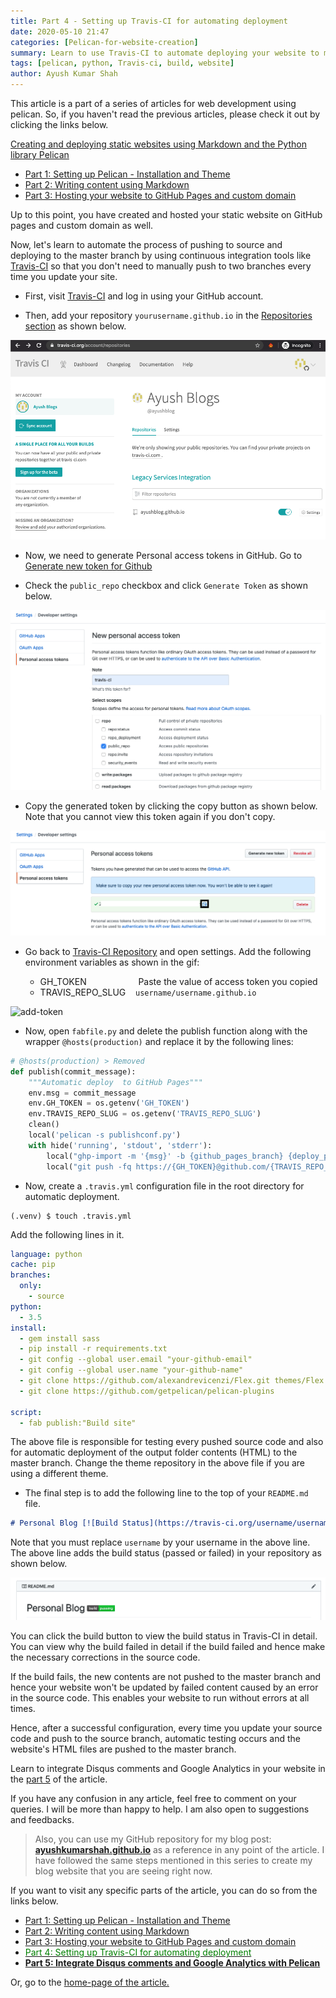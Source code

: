 ```yaml
---
title: Part 4 - Setting up Travis-CI for automating deployment
date: 2020-05-10 21:47
categories: [Pelican-for-website-creation]
summary: Learn to use Travis-CI to automate deploying your website to master branch
tags: [pelican, python, Travis-ci, build, website]
author: Ayush Kumar Shah
---
```


This article is a part of a series of articles for web development using pelican. So, if you haven't read the previous
articles, please check it out by clicking the links below.

[Creating and deploying static websites using Markdown and the Python library Pelican](https://shahayush.com/2020/03/web-pelican-intro)

- [Part 1: Setting up Pelican - Installation and Theme](https://shahayush.com/2020/03/web-pelican-pt1-setup)
- [Part 2: Writing content using Markdown](https://shahayush.com/2020/03/web-pelican-pt2-markdown)
- [Part 3: Hosting your website to GitHub Pages and custom domain](https://shahayush.com/2020/03/web-pelican-pt3-hosting)

Up to this point, you have created and hosted your static website on GitHub pages and custom domain as well.

Now, let's learn to automate the process of pushing to source and deploying to the master branch by using continuous integration
tools like [Travis-CI](https://travis-ci.org/) so that you don't need to manually push to two branches every time you
update your site.

- First, visit [Travis-CI](https://travis-ci.org/) and log in using your GitHub account.

- Then, add your repository `yourusername.github.io` in the [Repositories section](https://travis-ci.org/account/repositories) as shown below.

![travis-repo](/assets/img/sample/travis-repo.png)

- Now, we need to generate Personal access tokens in GitHub. Go to [Generate new token for Github](https://github.com/settings/tokens/new)

- Check the `public_repo` checkbox and click `Generate Token` as shown below.

![public_repo](/assets/img/sample/public-repo.png)

- Copy the generated token by clicking the copy button as shown below. Note that you cannot view this token again if you don't copy.

![access-token](/assets/img/sample/access-token.png)

- Go back to [Travis-CI Repository](https://travis-ci.org/account/repositories) and open settings. Add the following environment variables as shown in the gif:

    - GH_TOKEN &nbsp;&nbsp;&nbsp;&nbsp;&nbsp;&nbsp;&nbsp;&nbsp;&nbsp;&nbsp;&nbsp;&nbsp;&nbsp;&nbsp;&nbsp;&nbsp;&nbsp;&nbsp;&nbsp; Paste the value of access token you copied
    - TRAVIS_REPO_SLUG &nbsp;&nbsp; `username/username.github.io`

![add-token](/assets/img/sample/add-token.gif)

- Now, open `fabfile.py` and delete the publish function along with the wrapper `@hosts(production)` and replace it by the following lines:

```python
# @hosts(production) > Removed
def publish(commit_message):
    """Automatic deploy  to GitHub Pages"""
    env.msg = commit_message
    env.GH_TOKEN = os.getenv('GH_TOKEN')
    env.TRAVIS_REPO_SLUG = os.getenv('TRAVIS_REPO_SLUG')
    clean()
    local('pelican -s publishconf.py')
    with hide('running', 'stdout', 'stderr'):
        local("ghp-import -m '{msg}' -b {github_pages_branch} {deploy_path}".format(**env))
        local("git push -fq https://{GH_TOKEN}@github.com/{TRAVIS_REPO_SLUG}.git {github_pages_branch}".format(**env))
```

- Now, create a `.travis.yml` configuration file in the root directory for automatic deployment.

```console
(.venv) $ touch .travis.yml
```

Add the following lines in it.

```yml
language: python
cache: pip
branches:
  only:
    - source
python:
  - 3.5
install:
  - gem install sass
  - pip install -r requirements.txt
  - git config --global user.email "your-github-email"
  - git config --global user.name "your-github-name"
  - git clone https://github.com/alexandrevicenzi/Flex.git themes/Flex
  - git clone https://github.com/getpelican/pelican-plugins

script:
  - fab publish:"Build site"
```

The above file is responsible for testing every pushed source code and also for automatic deployment of the output folder contents (HTML) to the master branch. Change the theme repository in the above file if you are using a different theme.

- The final step is to add the following line to the top of your `README.md` file.

```markdown
# Personal Blog [![Build Status](https://travis-ci.org/username/username.github.io.svg?branch=source)](https://travis-ci.org/username/username.github.io)
```

Note that you must replace `username` by your username in the above line. The above line adds the build status (passed or failed) in your repository as shown below.

![build](/assets/img/sample/build.png)

You can click the build button to view the build status in Travis-CI in detail. You can view why the build failed in detail if the build failed and hence make the necessary corrections in the source code.

If the build fails, the new contents are not pushed to the master branch and hence your website won't be updated by failed content caused by an error in the source code. This enables your website to run without errors at all times.

Hence, after a successful configuration, every time you update your source code and push to the source branch, automatic testing occurs and the website's HTML files are pushed to the master branch.

Learn to integrate Disqus comments and Google Analytics in your website in the [part
5](https://shahayush.com/2020/05/web-pelican-pt5-disqus-analytics) of the article.

If you have any confusion in any article, feel free to comment on your queries. I will be more than happy to help. I am
also open to suggestions and feedbacks.  

>Also, you can use my GitHub repository for my blog post: [**ayushkumarshah.github.io**](https://github.com/ayushkumarshah/ayushkumarshah.github.io/tree/pelican-backup) as a
reference in any point of the article. I have followed the same steps mentioned in this series to create my blog
website that you are seeing right now.

If you want to visit any specific parts of the article, you can do so from the links below.

- [Part 1: Setting up Pelican - Installation and Theme](https://shahayush.com/2020/03/web-pelican-pt1-setup)
- [Part 2: Writing content using Markdown](https://shahayush.com/2020/03/web-pelican-pt2-markdown)
- [Part 3: Hosting your website to GitHub Pages and custom domain](https://shahayush.com/2020/03/web-pelican-pt3-hosting)
- [<span style="color:green">Part 4: Setting up Travis-CI for automating deployment</span>](https://shahayush.com/2020/05/web-pelican-pt4-travisci)
- [**Part 5: Integrate Disqus comments and Google Analytics with Pelican**](https://shahayush.com/2020/05/web-pelican-pt5-disqus-analytics)


Or, go to the [home-page of the article.](https://shahayush.com/2020/03/web-pelican-intro)

